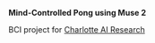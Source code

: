 **Mind-Controlled Pong using Muse 2**

BCI project for [Charlotte AI Research](https://sites.google.com/charlotte.edu/charlotte-ai-research?usp=sharing)
